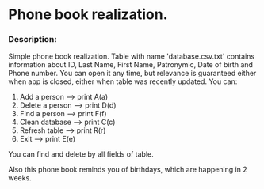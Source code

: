 # Phone book  realization.
### Description:
Simple phone book realization. 
Table with name 'database.csv.txt' contains information about ID, Last Name, First Name, Patronymic, Date of birth and Phone number.
You can open it any time, but relevance is guaranteed either when app is closed, either when table was recently updated.
You can:
1. Add a person    --> print A(a)
2. Delete a person --> print D(d)
3. Find a person   --> print F(f)
4. Clean database  --> print C(c)
5. Refresh table   --> print R(r)
6. Exit            --> print E(e)

You can find and delete by all fields of table.

Also this phone book reminds you of birthdays, which are happening in 2 weeks.